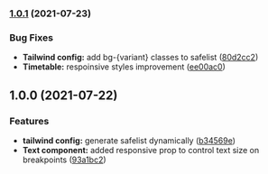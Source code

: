 ### [1.0.1](https://github.com/goright-io/design-system/compare/1.0.0...1.0.1) (2021-07-23)


### Bug Fixes

* **Tailwind config:** add bg-{variant} classes to safelist ([80d2cc2](https://github.com/goright-io/design-system/commit/80d2cc2f709a13fd5ea12f2eaddcd339e99d7428))
* **Timetable:** respoinsive styles improvement ([ee00ac0](https://github.com/goright-io/design-system/commit/ee00ac00b8e83eeec392da9410423e21070972c7))

## 1.0.0 (2021-07-22)


### Features

* **tailwind config:** generate safelist dynamically ([b34569e](https://github.com/goright-io/design-system/commit/b34569e9068b74cb411979779beeaa84c76c2e87))
* **Text component:** added responsive prop to control text size on breakpoints ([93a1bc2](https://github.com/goright-io/design-system/commit/93a1bc2122511267a8d49c03ef58598c7e2f3ef6))
